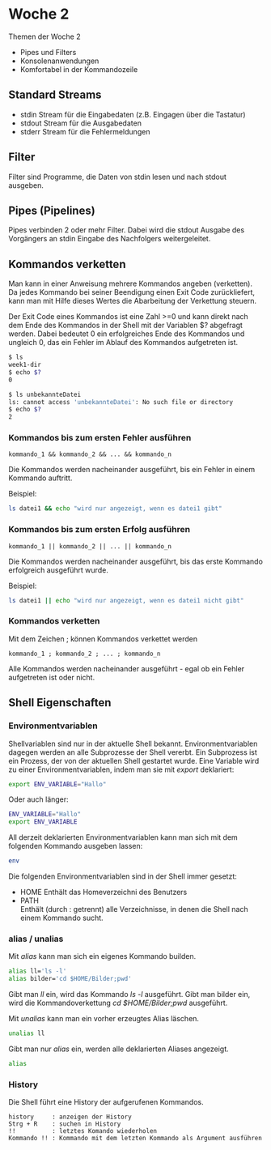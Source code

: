# Woche 2
Themen der Woche 2

- Pipes und Filters
- Konsolenanwendungen
- Komfortabel in der Kommandozeile

## Standard Streams

- stdin 
  Stream für die Eingabedaten (z.B. Eingagen über die Tastatur)
- stdout
  Stream für die Ausgabedaten
- stderr
  Stream für die Fehlermeldungen

## Filter

Filter sind Programme, die Daten von stdin lesen und nach stdout ausgeben.

## Pipes (Pipelines)

Pipes verbinden 2 oder mehr Filter. Dabei wird die stdout Ausgabe des Vorgängers
an stdin Eingabe des Nachfolgers weitergeleitet.

## Kommandos verketten
Man kann in einer Anweisung mehrere Kommandos angeben (verketten). Da jedes 
Kommando bei seiner Beendigung einen Exit Code zurückliefert, kann man mit Hilfe 
dieses Wertes die Abarbeitung der Verkettung steuern.

Der Exit Code eines Kommandos ist eine Zahl >=0 und kann direkt nach dem Ende des 
Kommandos in der Shell mit der Variablen $? abgefragt werden. Dabei bedeutet 0 ein
erfolgreiches Ende des Kommandos und ungleich 0, das ein Fehler im Ablauf des
Kommandos aufgetreten ist.

```bash
$ ls
week1-dir
$ echo $?
0
```

```bash
$ ls unbekannteDatei
ls: cannot access 'unbekannteDatei': No such file or directory
$ echo $?
2
```


### Kommandos bis zum ersten Fehler ausführen
```
kommando_1 && kommando_2 && ... && kommando_n
```

Die Kommandos werden nacheinander ausgeführt, bis ein Fehler in einem Kommando
auftritt.

Beispiel:

```bash
ls datei1 && echo "wird nur angezeigt, wenn es datei1 gibt"
```

### Kommandos bis zum ersten Erfolg ausführen
```
kommando_1 || kommando_2 || ... || kommando_n
```

Die Kommandos werden nacheinander ausgeführt, bis das erste Kommando erfolgreich
ausgeführt wurde.

Beispiel:

```bash
ls datei1 || echo "wird nur angezeigt, wenn es datei1 nicht gibt"
```

### Kommandos verketten
Mit dem Zeichen ; können Kommandos verkettet werden

```
kommando_1 ; kommando_2 ; ... ; kommando_n
```
Alle Kommandos werden nacheinander ausgeführt - egal ob ein Fehler aufgetreten ist 
oder nicht.

## Shell Eigenschaften

### Environmentvariablen
Shellvariablen sind nur in der aktuelle Shell bekannt. Environmentvariablen dagegen
werden an alle Subprozesse der Shell vererbt. Ein Subprozess ist ein Prozess, der
von der aktuellen Shell gestartet wurde. Eine Variable wird zu einer
Environmentvariablen, indem man sie mit _export_ deklariert:

```bash
export ENV_VARIABLE="Hallo"
```

Oder auch länger:

```bash
ENV_VARIABLE="Hallo"
export ENV_VARIABLE
```

All derzeit deklarierten Environmentvariablen kann man sich mit dem folgenden
Kommando ausgeben lassen:

```bash
env
```

Die folgenden Environmentvariablen sind in der Shell immer gesetzt:

- HOME
  Enthält das Homeverzeichni des Benutzers
- PATH  
  Enthält (durch : getrennt) alle Verzeichnisse, in denen die Shell nach einem
  Kommando sucht.

### alias / unalias
Mit _alias_ kann man sich ein eigenes Kommando builden.

```bash
alias ll='ls -l'
alias bilder='cd $HOME/Bilder;pwd'
```

Gibt man _ll_ ein, wird das Kommando _ls -l_ ausgeführt. Gibt man bilder ein, wird
die Kommandoverkettung _cd $HOME/Bilder;pwd_ ausgeführt.

Mit _unalias_ kann man ein vorher erzeugtes Alias läschen.

```bash
unalias ll
```

Gibt man nur _alias_ ein, werden alle deklarierten Aliases angezeigt.

```bash
alias
```

### History
Die Shell führt eine History der aufgerufenen Kommandos.

```
history     : anzeigen der History
Strg + R    : suchen in History
!!          : letztes Komando wiederholen
Kommando !! : Kommando mit dem letzten Kommando als Argument ausführen
```

